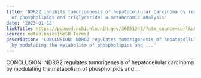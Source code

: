```yaml
---
title: 'NDRG2 inhibits tumorigenesis of hepatocellular carcinoma by regulating metabolism
  of phospholipids and triglyceride: a metabonomic analysis'
date: '2023-01-18'
linkTitle: https://pubmed.ncbi.nlm.nih.gov/36651243/?utm_source=curl&utm_medium=rss&utm_campaign=pubmed-2&utm_content=1Zkrxt7ktlCbHBXEV3v65xxSnkSWNsJ1A6Fq3gBniKhGfIUslK&fc=20210907212339&ff=20230119200829&v=2.17.9.post6+86293ac
source: metablomics[MeSH Terms]
description: 'CONCLUSION: NDRG2 regulates tumorigenesis of hepatocellular carcinoma
  by modulating the metabolism of phospholipids and ...'
---
```

CONCLUSION: NDRG2 regulates tumorigenesis of hepatocellular carcinoma by modulating the metabolism of phospholipids and ...